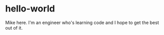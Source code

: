 # hello-world

Mike here. I'm an engineer who's learning code and I hope to get the best out of it.
